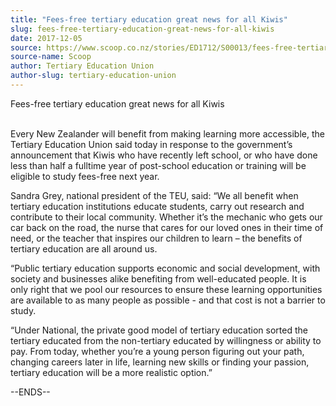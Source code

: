 ```yaml
---
title: "Fees-free tertiary education great news for all Kiwis"
slug: fees-free-tertiary-education-great-news-for-all-kiwis
date: 2017-12-05
source: https://www.scoop.co.nz/stories/ED1712/S00013/fees-free-tertiary-education-great-news-for-all-kiwis.htm
source-name: Scoop
author: Tertiary Education Union
author-slug: tertiary-education-union
---
```


<p>Fees-free tertiary education great news for all
Kiwis</p>

<p><br>Every New Zealander will benefit from making
learning more accessible, the Tertiary Education Union said
today in response to the government’s announcement that
Kiwis who have recently left school, or who have done less
than half a fulltime year of post-school education or
training will be eligible to study fees-free next
year.</p>

<p>Sandra Grey, national president of the TEU, said:
“We all benefit when tertiary education institutions
educate students, carry out research and contribute to their
local community. Whether it’s the mechanic who gets our
car back on the road, the nurse that cares for our loved
ones in their time of need, or the teacher that inspires our
children to learn – the benefits of tertiary education are
all around us.</p>

<p>“Public tertiary education supports
economic and social development, with society and businesses
alike benefiting from well-educated people. It is only right
that we pool our resources to ensure these learning
opportunities are available to as many people as possible -
and that cost is not a barrier to study.</p>

<p>“Under
National, the private good model of tertiary education
sorted the tertiary educated from the non-tertiary educated
by willingness or ability to pay. From today, whether
you’re a young person figuring out your path, changing
careers later in life, learning new skills or finding your
passion, tertiary education will be a more realistic
option.”</p>

<p>--ENDS--
</p>

